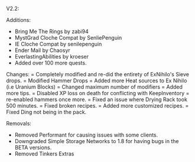          

V2.2:

Additions:
+ Bring Me The Rings by zabi94
+ MystGrad Cloche Compat by SenliePenguin
+ IE Cloche Compat by senilepenguin
+ Ender Mail by Chaosyr
+ EverlastingAbilities by kroeser
+ Added over 100 more quests.

Changes:
= Completely modified and re-did the entirety of ExNihilo's Sieve drops.
= Modified Hammer Drops
= Added more Heat sources to Ex Nihilo (i.e Uranium Blocks)
= Changed maximum number of modifiers
= Added more tips.
= Disabled XP loss on death for conflicting with KeepInventory
= re-enabled hammers once more.
= Fixed an issue where Drying Rack took 500 minutes.
= Fixed broken recipes.
= Added more customized recipes.
= Fixed Ding not being in the pack.

Removals:
- Removed Performant for causing issues with some clients.
- Downgraded Simple Storage Networks to 1.8 for having bugs in the BETA versions.
- Removed Tinkers Extras
